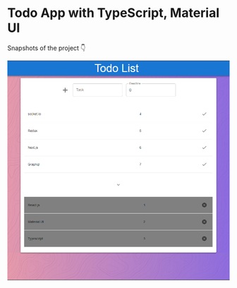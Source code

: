 # Todo App with TypeScript, Material UI

Snapshots of the project 👇

![desktop view](__snap__/1.png)
